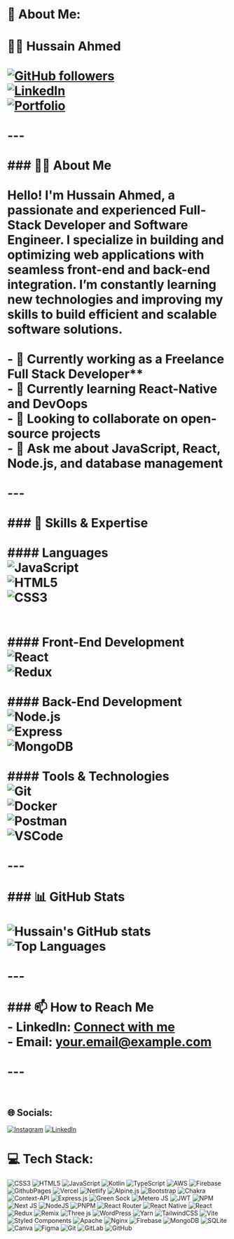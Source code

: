 
# 💫 About Me:
# 👨‍💻 Hussain Ahmed<br><br>[![GitHub followers](https://img.shields.io/github/followers/your-username?label=Follow&style=social)](https://github.com/your-username)<br>[![LinkedIn](https://img.shields.io/badge/LinkedIn-Connect-blue)](https://linkedin.com/in/your-profile)<br>[![Portfolio](https://img.shields.io/badge/Portfolio-Visit-green)](https://your-portfolio.com)<br><br>---<br><br>### 🧑‍💻 About Me<br><br>Hello! I'm **Hussain Ahmed**, a passionate and experienced **Full-Stack Developer** and **Software Engineer**. I specialize in building and optimizing web applications with seamless front-end and back-end integration. I’m constantly learning new technologies and improving my skills to build efficient and scalable software solutions.<br><br>- 🔭 Currently working as a Freelance Full Stack Developer**<br>- 🌱 Currently learning **React-Native** and **DevOops**<br>- 👯 Looking to collaborate on **open-source projects**<br>- 💬 Ask me about **JavaScript, React, Node.js, and database management**<br><br>---<br><br>### 🚀 Skills & Expertise<br><br>#### Languages<br>![JavaScript](https://img.shields.io/badge/JavaScript-ES6+-yellow)<br>![HTML5](https://img.shields.io/badge/HTML5-E34F26?logo=html5&logoColor=white)<br>![CSS3](https://img.shields.io/badge/CSS3-1572B6?logo=css3&logoColor=white)<br><br><br>#### Front-End Development<br>![React](https://img.shields.io/badge/React-%2320232a.svg?style=for-the-badge&logo=react&logoColor=%2361DAFB)<br>![Redux](https://img.shields.io/badge/Redux-764ABC?logo=redux&logoColor=white)<br><br>#### Back-End Development<br>![Node.js](https://img.shields.io/badge/Node.js-43853D?logo=node.js&logoColor=white)<br>![Express](https://img.shields.io/badge/Express.js-000000?logo=express&logoColor=white)<br>![MongoDB](https://img.shields.io/badge/MongoDB-4EA94B?logo=mongodb&logoColor=white)<br><br>#### Tools & Technologies<br>![Git](https://img.shields.io/badge/Git-F05032?logo=git&logoColor=white)<br>![Docker](https://img.shields.io/badge/Docker-2496ED?logo=docker&logoColor=white)<br>![Postman](https://img.shields.io/badge/Postman-FF6C37?logo=postman&logoColor=white)<br>![VSCode](https://img.shields.io/badge/VS%20Code-007ACC?logo=visual-studio-code&logoColor=white)<br><br>---<br><br>### 📊 GitHub Stats<br><br>![Hussain's GitHub stats](https://github-readme-stats.vercel.app/api?username=your-username&show_icons=true&theme=radical)<br>![Top Languages](https://github-readme-stats.vercel.app/api/top-langs/?username=your-username&layout=compact&theme=radical)<br><br>---<br><br>### 📫 How to Reach Me<br>- LinkedIn: [Connect with me](https://linkedin.com/in/hussainislive)<br>- Email: [your.email@example.com](mailto:developer.hussain125@gmail.com)<br><br>---<br><br>


## 🌐 Socials:
[![Instagram](https://img.shields.io/badge/Instagram-%23E4405F.svg?logo=Instagram&logoColor=white)](https://instagram.com/hussain.dev125) [![LinkedIn](https://img.shields.io/badge/LinkedIn-%230077B5.svg?logo=linkedin&logoColor=white)](https://linkedin.com/in/hussainislive) 

# 💻 Tech Stack:
![CSS3](https://img.shields.io/badge/css3-%231572B6.svg?style=for-the-badge&logo=css3&logoColor=white) ![HTML5](https://img.shields.io/badge/html5-%23E34F26.svg?style=for-the-badge&logo=html5&logoColor=white) ![JavaScript](https://img.shields.io/badge/javascript-%23323330.svg?style=for-the-badge&logo=javascript&logoColor=%23F7DF1E) ![Kotlin](https://img.shields.io/badge/kotlin-%237F52FF.svg?style=for-the-badge&logo=kotlin&logoColor=white) ![TypeScript](https://img.shields.io/badge/typescript-%23007ACC.svg?style=for-the-badge&logo=typescript&logoColor=white) ![AWS](https://img.shields.io/badge/AWS-%23FF9900.svg?style=for-the-badge&logo=amazon-aws&logoColor=white) ![Firebase](https://img.shields.io/badge/firebase-%23039BE5.svg?style=for-the-badge&logo=firebase) ![GithubPages](https://img.shields.io/badge/github%20pages-121013?style=for-the-badge&logo=github&logoColor=white) ![Vercel](https://img.shields.io/badge/vercel-%23000000.svg?style=for-the-badge&logo=vercel&logoColor=white) ![Netlify](https://img.shields.io/badge/netlify-%23000000.svg?style=for-the-badge&logo=netlify&logoColor=#00C7B7) ![Alpine.js](https://img.shields.io/badge/alpinejs-white.svg?style=for-the-badge&logo=alpinedotjs&logoColor=%238BC0D0) ![Bootstrap](https://img.shields.io/badge/bootstrap-%238511FA.svg?style=for-the-badge&logo=bootstrap&logoColor=white) ![Chakra](https://img.shields.io/badge/chakra-%234ED1C5.svg?style=for-the-badge&logo=chakraui&logoColor=white) ![Context-API](https://img.shields.io/badge/Context--Api-000000?style=for-the-badge&logo=react) ![Express.js](https://img.shields.io/badge/express.js-%23404d59.svg?style=for-the-badge&logo=express&logoColor=%2361DAFB) ![Green Sock](https://img.shields.io/badge/green%20sock-88CE02?style=for-the-badge&logo=greensock&logoColor=white) ![Metero JS](https://img.shields.io/badge/meteorjs-%23d74c4c.svg?style=for-the-badge&logo=meteor&logoColor=white) ![JWT](https://img.shields.io/badge/JWT-black?style=for-the-badge&logo=JSON%20web%20tokens) ![NPM](https://img.shields.io/badge/NPM-%23CB3837.svg?style=for-the-badge&logo=npm&logoColor=white) ![Next JS](https://img.shields.io/badge/Next-black?style=for-the-badge&logo=next.js&logoColor=white) ![NodeJS](https://img.shields.io/badge/node.js-6DA55F?style=for-the-badge&logo=node.js&logoColor=white) ![PNPM](https://img.shields.io/badge/pnpm-%234a4a4a.svg?style=for-the-badge&logo=pnpm&logoColor=f69220) ![React Router](https://img.shields.io/badge/React_Router-CA4245?style=for-the-badge&logo=react-router&logoColor=white) ![React Native](https://img.shields.io/badge/react_native-%2320232a.svg?style=for-the-badge&logo=react&logoColor=%2361DAFB) ![React](https://img.shields.io/badge/react-%2320232a.svg?style=for-the-badge&logo=react&logoColor=%2361DAFB) ![Redux](https://img.shields.io/badge/redux-%23593d88.svg?style=for-the-badge&logo=redux&logoColor=white) ![Remix](https://img.shields.io/badge/remix-%23000.svg?style=for-the-badge&logo=remix&logoColor=white) ![Three js](https://img.shields.io/badge/threejs-black?style=for-the-badge&logo=three.js&logoColor=white) ![WordPress](https://img.shields.io/badge/WordPress-%23117AC9.svg?style=for-the-badge&logo=WordPress&logoColor=white) ![Yarn](https://img.shields.io/badge/yarn-%232C8EBB.svg?style=for-the-badge&logo=yarn&logoColor=white) ![TailwindCSS](https://img.shields.io/badge/tailwindcss-%2338B2AC.svg?style=for-the-badge&logo=tailwind-css&logoColor=white) ![Vite](https://img.shields.io/badge/vite-%23646CFF.svg?style=for-the-badge&logo=vite&logoColor=white) ![Styled Components](https://img.shields.io/badge/styled--components-DB7093?style=for-the-badge&logo=styled-components&logoColor=white) ![Apache](https://img.shields.io/badge/apache-%23D42029.svg?style=for-the-badge&logo=apache&logoColor=white) ![Nginx](https://img.shields.io/badge/nginx-%23009639.svg?style=for-the-badge&logo=nginx&logoColor=white) ![Firebase](https://img.shields.io/badge/firebase-a08021?style=for-the-badge&logo=firebase&logoColor=ffcd34) ![MongoDB](https://img.shields.io/badge/MongoDB-%234ea94b.svg?style=for-the-badge&logo=mongodb&logoColor=white) ![SQLite](https://img.shields.io/badge/sqlite-%2307405e.svg?style=for-the-badge&logo=sqlite&logoColor=white) ![Canva](https://img.shields.io/badge/Canva-%2300C4CC.svg?style=for-the-badge&logo=Canva&logoColor=white) ![Figma](https://img.shields.io/badge/figma-%23F24E1E.svg?style=for-the-badge&logo=figma&logoColor=white) ![Git](https://img.shields.io/badge/git-%23F05033.svg?style=for-the-badge&logo=git&logoColor=white) ![GitLab](https://img.shields.io/badge/gitlab-%23181717.svg?style=for-the-badge&logo=gitlab&logoColor=white) ![GitHub](https://img.shields.io/badge/github-%23121011.svg?style=for-the-badge&logo=github&logoColor=white)
